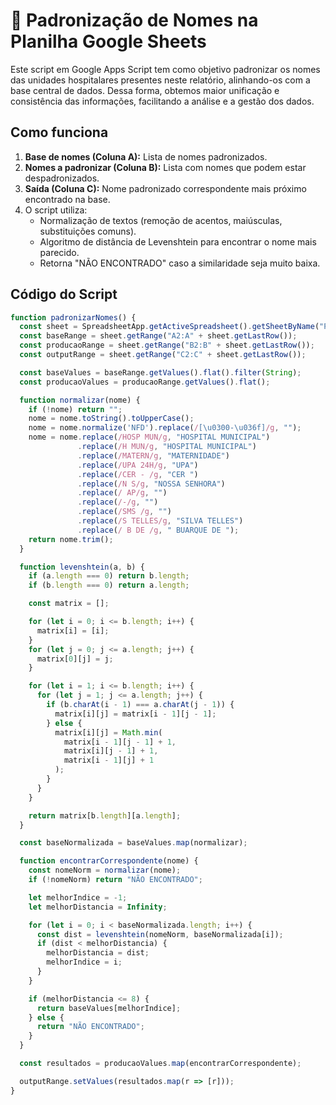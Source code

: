 
# 🧹 Padronização de Nomes na Planilha Google Sheets

Este script em Google Apps Script tem como objetivo padronizar os nomes das unidades hospitalares presentes neste relatório, alinhando-os com a base central de dados. Dessa forma, obtemos maior unificação e consistência das informações, facilitando a análise e a gestão dos dados.

## Como funciona

1. **Base de nomes (Coluna A):** Lista de nomes padronizados.
2. **Nomes a padronizar (Coluna B):** Lista com nomes que podem estar despadronizados.
3. **Saída (Coluna C):** Nome padronizado correspondente mais próximo encontrado na base.
4. O script utiliza:
   - Normalização de textos (remoção de acentos, maiúsculas, substituições comuns).
   - Algoritmo de distância de Levenshtein para encontrar o nome mais parecido.
   - Retorna "NÃO ENCONTRADO" caso a similaridade seja muito baixa.

## Código do Script

```javascript
function padronizarNomes() {
  const sheet = SpreadsheetApp.getActiveSpreadsheet().getSheetByName("Página5");
  const baseRange = sheet.getRange("A2:A" + sheet.getLastRow());
  const producaoRange = sheet.getRange("B2:B" + sheet.getLastRow());
  const outputRange = sheet.getRange("C2:C" + sheet.getLastRow());

  const baseValues = baseRange.getValues().flat().filter(String);
  const producaoValues = producaoRange.getValues().flat();

  function normalizar(nome) {
    if (!nome) return "";
    nome = nome.toString().toUpperCase();
    nome = nome.normalize('NFD').replace(/[\u0300-\u036f]/g, "");
    nome = nome.replace(/HOSP MUN/g, "HOSPITAL MUNICIPAL")
               .replace(/H MUN/g, "HOSPITAL MUNICIPAL")
               .replace(/MATERN/g, "MATERNIDADE")
               .replace(/UPA 24H/g, "UPA")
               .replace(/CER - /g, "CER ")
               .replace(/N S/g, "NOSSA SENHORA")
               .replace(/ AP/g, "")
               .replace(/-/g, "")
               .replace(/SMS /g, "")
               .replace(/S TELLES/g, "SILVA TELLES")
               .replace(/ B DE /g, " BUARQUE DE ");
    return nome.trim();
  }

  function levenshtein(a, b) {
    if (a.length === 0) return b.length;
    if (b.length === 0) return a.length;

    const matrix = [];

    for (let i = 0; i <= b.length; i++) {
      matrix[i] = [i];
    }
    for (let j = 0; j <= a.length; j++) {
      matrix[0][j] = j;
    }

    for (let i = 1; i <= b.length; i++) {
      for (let j = 1; j <= a.length; j++) {
        if (b.charAt(i - 1) === a.charAt(j - 1)) {
          matrix[i][j] = matrix[i - 1][j - 1];
        } else {
          matrix[i][j] = Math.min(
            matrix[i - 1][j - 1] + 1,
            matrix[i][j - 1] + 1,
            matrix[i - 1][j] + 1
          );
        }
      }
    }

    return matrix[b.length][a.length];
  }

  const baseNormalizada = baseValues.map(normalizar);

  function encontrarCorrespondente(nome) {
    const nomeNorm = normalizar(nome);
    if (!nomeNorm) return "NÃO ENCONTRADO";

    let melhorIndice = -1;
    let melhorDistancia = Infinity;

    for (let i = 0; i < baseNormalizada.length; i++) {
      const dist = levenshtein(nomeNorm, baseNormalizada[i]);
      if (dist < melhorDistancia) {
        melhorDistancia = dist;
        melhorIndice = i;
      }
    }

    if (melhorDistancia <= 8) {
      return baseValues[melhorIndice];
    } else {
      return "NÃO ENCONTRADO";
    }
  }

  const resultados = producaoValues.map(encontrarCorrespondente);

  outputRange.setValues(resultados.map(r => [r]));
}
````
